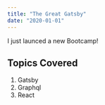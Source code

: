 ```yaml
---
title: "The Great Gatsby"
date: "2020-01-01"
---
```


I just launced a new Bootcamp!

## Topics Covered

1. Gatsby
2. Graphql
3. React

